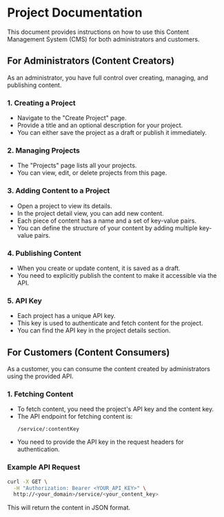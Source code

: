 # Project Documentation

This document provides instructions on how to use this Content Management System (CMS) for both administrators and customers.

## For Administrators (Content Creators)

As an administrator, you have full control over creating, managing, and publishing content.

### 1. Creating a Project

- Navigate to the "Create Project" page.
- Provide a title and an optional description for your project.
- You can either save the project as a draft or publish it immediately.

### 2. Managing Projects

- The "Projects" page lists all your projects.
- You can view, edit, or delete projects from this page.

### 3. Adding Content to a Project

- Open a project to view its details.
- In the project detail view, you can add new content.
- Each piece of content has a name and a set of key-value pairs.
- You can define the structure of your content by adding multiple key-value pairs.

### 4. Publishing Content

- When you create or update content, it is saved as a draft.
- You need to explicitly publish the content to make it accessible via the API.

### 5. API Key

- Each project has a unique API key.
- This key is used to authenticate and fetch content for the project.
- You can find the API key in the project details section.

## For Customers (Content Consumers)

As a customer, you can consume the content created by administrators using the provided API.

### 1. Fetching Content

- To fetch content, you need the project's API key and the content key.
- The API endpoint for fetching content is:
  ```
  /service/:contentKey
  ```
- You need to provide the API key in the request headers for authentication.

### Example API Request

```bash
curl -X GET \
  -H "Authorization: Bearer <YOUR_API_KEY>" \
  http://<your_domain>/service/<your_content_key>
```

This will return the content in JSON format.

```